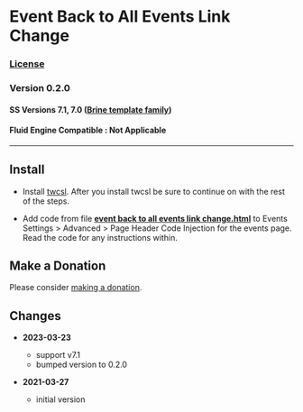 # Event Back to All Events Link Change

### [License][1]

### Version 0.2.0

#### SS Versions 7.1, 7.0 ([Brine template family][2])

#### Fluid Engine Compatible : Not Applicable

---

## Install

* Install [twcsl][3]. After you install twcsl be sure to continue on with the
  rest of the steps.
  
* Add code from file **[event back to all events link change.html][4]** to
  Events Settings > Advanced > Page Header Code Injection for the events page.
  Read the code for any instructions within.
  
## Make a Donation

Please consider [making a donation][5].

## Changes

* **2023-03-23**

  * support v7.1
  * bumped version to 0.2.0
  
* **2021-03-27**

  * initial version

[1]: https://github.com/tomsWebConsulting/twcsl/blob/main/LICENSE.txt#L1
[2]: https://support.squarespace.com/hc/en-us/articles/212512738-Brine-template-family
[3]: https://github.com/tomsWebConsulting/twcsl#install-options
[4]: event%20back%20to%20all%20events%20link%20change.html#L1
[5]: https://github.com/tomsWebConsulting/twcsl#make-a-donation
